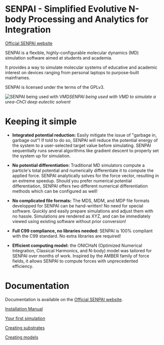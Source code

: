 # SENPAI - Simplified Evolutive N-body Processing and Analytics for Integration

[Official SENPAI website](https://www.chelsea486mhz.fr/senpai/index.html)

SENPAI is a flexible, highly-configurable molecular dynamics (MD) simulation software aimed at students and academia.

It provides a way to simulate molecular systems of educative and academic interest on devices ranging from personal laptops to purpose-built mainframes.

SENPAI is licensed under the terms of the GPLv3.

![SENPAI being used with VMD](https://i.imgur.com/kSL3KkY.png)*SENPAI being used with VMD to simulate a urea-ChCl deep eutectic solvent*

# Keeping it simple

- **Integrated potential reduction:** Easily mitigate the issue of "garbage in, garbage out"! If told to do so, SENPAI will reduce the potential energy of the system to a user-selected target value before simulating. SENPAI sequentially runs several algorithms like gradient descent to properly set the system up for simulation.

- **No potential differentiation:** Traditional MD simulators compute a particle's total potential and numerically differentiate it to compute the applied force. SENPAI analytically solves for the force vector, resulting in an extreme speedup. Should you prefer numerical potential differentiation, SENPAI offers two different numerical differentiation methods which can be configured as well!

- **No complicated file formats:** The MDS, MDM, and MDP file formats developped for SENPAI can be hand-written! No need for special software. Quickly and easily prepare simulations and adjust them with no hassle. Simulations are rendered as XYZ, and can be immediately viewed using existing software without prior conversion!

- **Full C99 compliance, no libraries needed:** SENPAI is 100% compliant with the C99 standard. No extra libraries are required!

- **Efficient computing model:** the ONICHaN (Optimized Numerical Integration, Classical Harmonics, and N-body) model was tailored for SENPAI over months of work. Inspired by the AMBER family of force fields, it allows SENPAI to compute forces with unprecedented efficiency.

# Documentation

Documentation is available on the [Official SENPAI website](https://www.chelsea486mhz.fr/senpai/index.html).

[Installation Manual](https://www.chelsea486mhz.fr/senpai/manuals/installation.html)

[Your first simulation](https://www.chelsea486mhz.fr/senpai/manuals/first-simulation.html)

[Creating substrates](https://www.chelsea486mhz.fr/senpai/manuals/creating-substrates.html)

[Creating models](https://www.chelsea486mhz.fr/senpai/manuals/creating-models.html)

